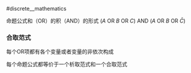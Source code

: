 #discrete__mathematics 


命题公式和（OR）的积（AND）的形式
($A$ OR $B$ OR $C$) AND ($A$ OR $B$ OR $\bar{C}$)

### 合取范式

每个OR项都有各个变量或者变量的非依次构成

每个命题公式都等价于一个析取范式和一个合取范式
